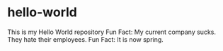 # hello-world
This is my Hello World repository
Fun Fact: My current company sucks.  They hate their employees.
Fun Fact: It is now spring.
